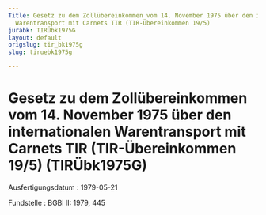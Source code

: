 ```yaml
---
Title: Gesetz zu dem Zollübereinkommen vom 14. November 1975 über den internationalen
  Warentransport mit Carnets TIR (TIR-Übereinkommen 19/5)
jurabk: TIRÜbk1975G
layout: default
origslug: tir_bk1975g
slug: tiruebk1975g

---
```


# Gesetz zu dem Zollübereinkommen vom 14. November 1975 über den internationalen Warentransport mit Carnets TIR (TIR-Übereinkommen 19/5) (TIRÜbk1975G)

Ausfertigungsdatum
:   1979-05-21

Fundstelle
:   BGBl II: 1979, 445

